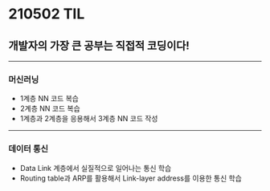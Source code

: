 # 210502 TIL
## 개발자의 가장 큰 공부는 직접적 코딩이다!
---------------------------
### 머신러닝
  * 1계층 NN 코드 복습
  * 2계층 NN 코드 복습
  * 1계층과 2계층을 응용해서 3계층 NN 코드 작성
---------------------
### 데이터 통신
  * Data Link 계층에서 실질적으로 일어나는 통신 학습
  * Routing table과 ARP를 활용해서 Link-layer address를 이용한 통신 학습

